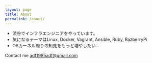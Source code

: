 ```yaml
---
layout: page
title: About
permalink: /about/
---
```

- 渋谷でインフラエンジニアをやっています。
- 気になるテーマはLinux, Docker, Vagrant, Ansible, Ruby, RazberryPi
- OSカーネル周りの知見をもっと増やしたい...

Contact me
[adf1985adf@gmail.com](mailto:adf1985adf@gmail.com)
  
  
